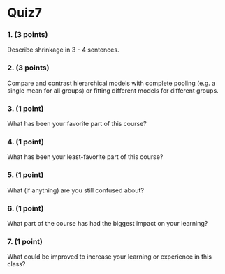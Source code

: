 # Quiz7

### 1. (3 points)

Describe shrinkage in 3 - 4 sentences.

### 2. (3 points)
Compare and contrast hierarchical models with complete pooling (e.g. a single mean for all groups) or fitting different models for different groups.

### 3. (1 point)
What has been your favorite part of this course?

### 4. (1 point)
What has been your least-favorite part of this course?

### 5. (1 point)
What (if anything) are you still confused about?

### 6. (1 point)
What part of the course has had the biggest impact on your learning?

### 7. (1 point)
What could be improved to increase your learning or experience in this class?
